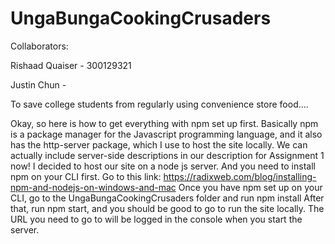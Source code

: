 # UngaBungaCookingCrusaders

Collaborators:


Rishaad Quaiser - 300129321


Justin Chun - 


To save college students from regularly using convenience store food....



Okay, so here is how to get everything with npm set up first.
Basically npm is a package manager for the Javascript programming language, and it also has the http-server package, which I use to host the site locally. 
We can actually include server-side descriptions in our description for Assignment 1 now! 
I decided to host our site on a node js server. And you need to install npm on your CLI first.
Go to this link: https://radixweb.com/blog/installing-npm-and-nodejs-on-windows-and-mac
Once you have npm set up on your CLI, go to the UngaBungaCookingCrusaders folder and run npm install
After that, run npm start, and you should be good to go to run the site locally. The URL you need to go to will be logged in the console when you start the server.
